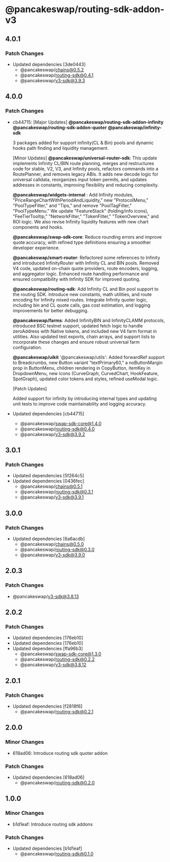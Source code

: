 # @pancakeswap/routing-sdk-addon-v3

## 4.0.1

### Patch Changes

- Updated dependencies [3de0443]
  - @pancakeswap/chains@0.5.2
  - @pancakeswap/routing-sdk@0.4.1
  - @pancakeswap/v3-sdk@3.9.3

## 4.0.0

### Patch Changes

- cb44715: [Major Updates]
  **@pancakeswap/routing-sdk-addon-infinity**
  **@pancakeswap/routing-sdk-addon-quoter**
  **@pancakeswap/infinity-sdk**

  3 packages added for support infinity(CL & Bin) pools and dynamic hooks path finding and liquidity management.

  [Minor Updates]
  **@pancakeswap/universal-router-sdk**: This update implements Infinity CL/BIN route planning, merges and restructures code for stable, V2, V3, and Infinity pools, refactors commands into a RoutePlanner, and removes legacy ABIs. It adds new decode logic for universal calldata, reorganizes input token permits, and updates addresses in constants, improving flexibility and reducing complexity.

  **@pancakeswap/widgets-internal** : Add Infinity modules, "PriceRangeChartWithPeriodAndLiquidity," new "ProtocolMenu," "PoolTypeFilter," and "Tips," and remove "PoolTagFilter," "PoolTypeMenu." We update "FeatureStack" (folding/info icons), "FeeTierTooltip," "NetworkFilter," "TokenFilter," "TokenOverview," and ROI logic. We also revise Infinity liquidity features with new chart components and hooks.

  **@pancakeswap/swap-sdk-core**: Reduce rounding errors and improve quote accuracy, with refined type definitions ensuring a smoother developer experience.

  **@pancakeswap/smart-router**: Refactored some references to Infinity and introduced InfinityRouter with Infinity CL and BIN pools. Removed V4 code, updated on-chain quote providers, route encoders, logging, and aggregator logic. Enhanced route handling performance and ensured compatibility with Infinity SDK for improved quoting.

  **@pancakeswap/routing-sdk**: Add Infinity CL and Bin pool support to the routing SDK. Introduce new constants, math utilities, and route encoding for Infinity mixed routes. Integrate Infinity quoter logic, including bin and CL quote calls, gas cost estimation, and logging improvements for better debugging.

  **@pancakeswap/farms**: Added InfinityBIN and InfinityCLAMM protocols, introduced BSC testnet support, updated fetch logic to handle zeroAddress with Native tokens, and included new V4 farm format in utilities. Also updated test exports, chain arrays, and support lists to incorporate these changes and ensure robust universal farm configuration.

  **@pancakeswap/uikit**
  '@pancakeswap/utils': Added forwardRef support to Breadcrumbs, new Button variant "textPrimary60," a noButtonMargin prop in ButtonMenu, children rendering in CopyButton, itemKey in DropdownMenu, new icons (CurveGraph, CurvedChart, HookFeature, SpotGraph), updated color tokens and styles, refined useModal logic.

  [Patch Updates]

  Added support for infinity by introducing internal types and updating unit tests to improve code maintainability and logging accuracy.

- Updated dependencies [cb44715]
  - @pancakeswap/swap-sdk-core@1.4.0
  - @pancakeswap/routing-sdk@0.4.0
  - @pancakeswap/v3-sdk@3.9.2

## 3.0.1

### Patch Changes

- Updated dependencies [5f264c5]
- Updated dependencies [0436fec]
  - @pancakeswap/chains@0.5.1
  - @pancakeswap/routing-sdk@0.3.1
  - @pancakeswap/v3-sdk@3.9.1

## 3.0.0

### Patch Changes

- Updated dependencies [6a6acdb]
  - @pancakeswap/chains@0.5.0
  - @pancakeswap/routing-sdk@0.3.0
  - @pancakeswap/v3-sdk@3.9.0

## 2.0.3

### Patch Changes

- @pancakeswap/v3-sdk@3.8.13

## 2.0.2

### Patch Changes

- Updated dependencies [176eb10]
- Updated dependencies [176eb10]
- Updated dependencies [ffa96b3]
  - @pancakeswap/swap-sdk-core@1.3.0
  - @pancakeswap/routing-sdk@0.2.2
  - @pancakeswap/v3-sdk@3.8.12

## 2.0.1

### Patch Changes

- Updated dependencies [f2818f6]
  - @pancakeswap/routing-sdk@0.2.1

## 2.0.0

### Minor Changes

- 618ad06: Introduce routing sdk quoter addon

### Patch Changes

- Updated dependencies [618ad06]
  - @pancakeswap/routing-sdk@0.2.0

## 1.0.0

### Minor Changes

- b1d1eaf: Introduce routing sdk addons

### Patch Changes

- Updated dependencies [b1d1eaf]
  - @pancakeswap/routing-sdk@0.1.0
